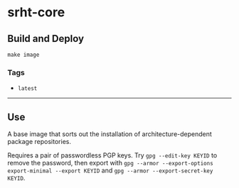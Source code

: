# srht-core


## Build and Deploy

```
make image
```


### Tags

 + `latest`

----

## Use

A base image that sorts out the installation of architecture-dependent
package repositories.

Requires a pair of passwordless PGP keys.
Try `gpg --edit-key KEYID` to remove the password,
then export with `gpg --armor --export-options export-minimal --export KEYID`
and `gpg --armor --export-secret-key KEYID`.

